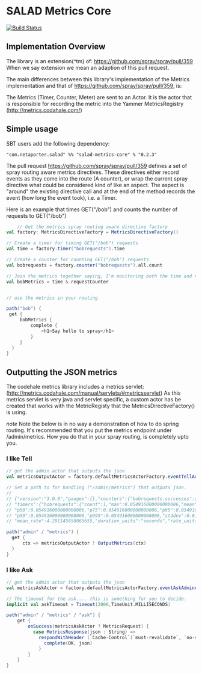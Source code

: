 # SALAD Metrics Core

[![Build Status](https://travis-ci.org/NET-A-PORTER/salad-metrics-core.png?branch=master)](https://travis-ci.org/NET-A-PORTER/salad-metrics-core)

## Implementation Overview ##

The library is an extension(^tm) of: https://github.com/spray/spray/pull/359
When we say extension we mean an adaption of this pull request.

The main differences between this library's implementation of the Metrics
implementation and that of https://github.com/spray/spray/pull/359, is:

The Metrics (Timer, Counter, Meter) are sent to an Actor.  It is the actor
that is responsible for recording the metric into the Yammer MetricsRegistry (http://metrics.codahale.com/)

## Simple usage ##

SBT users add the following dependency:

    "com.netaporter.salad" %% "salad-metrics-core" % "0.2.3"

The pull request https://github.com/spray/spray/pull/359 defines a set of spray routing aware metrics directives.
These directives either record events as they come into the route (A counter), or wrap the current spray directive
what could be considered kind of like an aspect.  The aspect is "around" the existing directive call and at the end of
the method records the event (how long the event took), i.e. a Timer.

Here is an example that times GET("/bob") and counts the number of requests to GET("/bob")

```scala
    // Get the metrics spray routing aware directive factory
val factory: MetricsDirectiveFactory = MetricsDirectiveFactory()

// Create a timer for timing GET("/bob") requests
val time = factory.timer("bobrequests").time

// Create a counter for counting GET("/bob") requests
val bobrequests = factory.counter("bobrequests").all.count

// Join the metrics together saying, I'm monitoring both the time and num of requests for GET("/bob")
val bobMetrics = time & requestCounter


// use the metrics in your routing

path("bob") {
 get {
     bobMetrics {
         complete {
             <h1>Say hello to spray</h1>
         }
     }
  }
}
```


## Outputting the JSON metrics ##

The codehale metrics library includes a metrics servlet:  (http://metrics.codahale.com/manual/servlets/#metricsservlet)
As this metrics servlet is very java and servlet specific, a custom actor has be created that works with the MetricRegisty
that the MetricsDirectiveFactory() is using.

*note*
Note the below is in no way a demonstration of how to do spring routing.  It's recommended that you put the metrics endpoint
under /admin/metrics.  How you do that in your spray routing, is completely upto you.

### I like Tell ###

```scala
// get the admin actor that outputs the json
val metricsOutputActor = factory.defaultMetricsActorFactory.eventTellAdminActor()

// Set a path to for handling ("/admin/metrics") that outputs json.
//
// {"version":"3.0.0","gauges":{},"counters":{"bobrequests.successes":{"count":1}},"histograms":{},"meters":{},
// "timers":{"bobrequests":{"count":1,"max":0.054916000000000006,"mean":0.054916000000000006,"min":0.054916000000000006,
// "p50":0.054916000000000006,"p75":0.054916000000000006,"p95":0.054916000000000006,"p98":0.054916000000000006,
// "p99":0.054916000000000006,"p999":0.054916000000000006,"stddev":0.0,"m15_rate":0.0,"m1_rate":0.0,"m5_rate":0.0,
// "mean_rate":4.291145650065655,"duration_units":"seconds","rate_units":"calls/second"}}}

path("admin" / "metrics") {
  get {
      ctx => metricsOutputActor ! OutputMetrics(ctx)
  }
}
```


### I like Ask ###

```scala
// get the admin actor that outputs the json
val metricsAskActor = factory.defaultMetricsActorFactory.eventAskAdminActor()

// The timeout for the ask.... this is something for you to decide.
implicit val askTimeout = Timeout(2000,TimeUnit.MILLISECONDS)

path("admin" / "metrics" / "ask") {
    get {
        onSuccess(metricsAskActor ? MetricsRequest) {
          case MetricsResponse(json : String) =>
            respondWithHeader (`Cache-Control`(`must-revalidate`, `no-store`, `no-cache`)) {
              complete(OK, json)
            }
        }
    }
}
```
